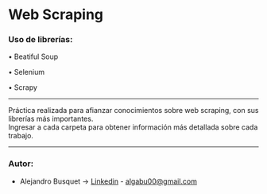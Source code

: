 # Web Scraping

### Uso de librerías:

•	Beatiful Soup

•	Selenium

•	Scrapy

-------

Práctica realizada para afianzar conocimientos sobre web scraping, con sus librerías más importantes.<br>
Ingresar a cada carpeta para obtener información más detallada sobre cada trabajo.

-------

### Autor:

* Alejandro Busquet -> [Linkedin](https://www.linkedin.com/in/alejandro-busquet/ "Linkedin") - algabu00@gmail.com
